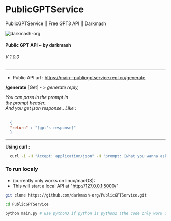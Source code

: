 # PublicGPTService
PublicGPTService || Free GPT3 API || Darkmash

<img src="https://komarev.com/ghpvc/?username=merwin-gpt&label=Project%20Views-Github&color=0e75b6&style=flat" alt="darkmash-org" /> 



  <h4>Public GPT API ~ by darkmash<br></h4>

<h6>V 1.0.0</h6>
  <hr>

- Public API url : https://main--publicgptservice.repl.co/generate


<b>/generate</b> [Get] - > <i>generate reply,<br>

  You can pass in the prompt in<br>
  the prompt header..<br>
  And you get json response.. Like : <br><br></i>
  

```json
  {
  "return" : "[gpt's response]"
  }
```

<hr>

  <b>Using curl :</b>

```sh
  curl -i -H "Accept: application/json" -H "prompt: [what you wanna ask]"  https://main--publicgptservice.repl.co/generate
```  

### To run localy 
- (currently only works on linux/macOS): 
- This will start a local API at "http://127.0.0.1:5000/"

```sh
git clone https://github.com/darkmash-org/PublicGPTService.git
```

```sh
cd PublicGPTService
```

```sh
python main.py # use python3 if python is python2 (the code only work on python3)
```
